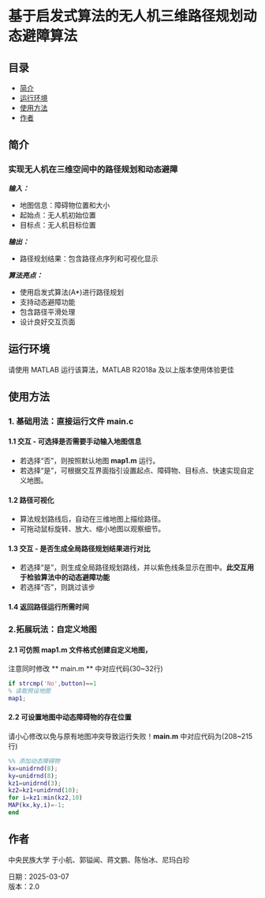 # 基于启发式算法的无人机三维路径规划动态避障算法

## 目录     
            
- [简介](#简介)                                      
- [运行环境](#运行环境)                                                              
- [使用方法](#使用方法)
- [作者](#作者)      

## 简介
### 实现无人机在三维空间中的路径规划和动态避障
***输入：***
- 地图信息：障碍物位置和大小
- 起始点：无人机初始位置
- 目标点：无人机目标位置

***输出：***
- 路径规划结果：包含路径点序列和可视化显示

***算法亮点：***

- 使用启发式算法(A*)进行路径规划
- 支持动态避障功能
- 包含路径平滑处理             
- 设计良好交互页面       

## 运行环境
请使用 MATLAB 运行该算法，MATLAB R2018a 及以上版本使用体验更佳


## 使用方法
### 1. 基础用法：直接运行文件  main.c
#### 1.1 交互 - 可选择是否需要手动输入地图信息
- 若选择“否”，则按照默认地图 **map1.m** 运行。
- 若选择“是”，可根据交互界面指引设置起点、障碍物、目标点、快速实现自定义地图。
#### 1.2 路径可视化
- 算法规划路线后，自动在三维地图上描绘路径。
- 可拖动鼠标旋转、放大、缩小地图以观察细节。
#### 1.3 交互 - 是否生成全局路径规划结果进行对比
- 若选择“是”，则生成全局路径规划路线，并以紫色线条显示在图中。**此交互用于检验算法中的动态避障功能**
- 若选择“否”，则跳过该步
#### 1.4 返回路径运行所需时间


### 2.拓展玩法：自定义地图
#### 2.1 可仿照 **map1.m** 文件格式创建自定义地图，
注意同时修改 ** main.m ** 中对应代码(30~32行)
```matlab      
if strcmp('No',button)==1    
% 读取预设地图
map1;
```
#### 2.2 可设置地图中动态障碍物的存在位置
请小心修改以免与原有地图冲突导致运行失败！**main.m** 中对应代码为(208~215行)       
```matlab          
%% 添加动态障碍物
kx=unidrnd(8);
ky=unidrnd(8);
kz1=unidrnd(3);
kz2=kz1+unidrnd(10);
for i=kz1:min(kz2,10)
MAP(kx,ky,i)=-1;
end
```                    

## 作者
中央民族大学
于小航、郭镒闻、蒋文鹏、陈怡冰、尼玛白珍

日期：2025-03-07     
版本：2.0






